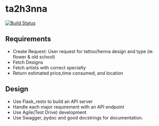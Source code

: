 # ta2h3nna
[![Build Status](https://app.travis-ci.com/dutchhagelslag/ta2h3nna.svg?branch=master)](https://app.travis-ci.com/dutchhagelslag/ta2h3nna)
## Requirements
- Create Request: User request for tattoo/henna design and type (ie. flower & old school)
- Fetch Designs
- Fetch artists with correct specialty
- Return estimated price,time consumed, and location





## Design
- Use Flask_restx to build an API server
- Handle each major requirement with an API endpoint
- Use Agile(Test Drive) development
- Use Swagger, pydoc and good docstrings for documentation.

